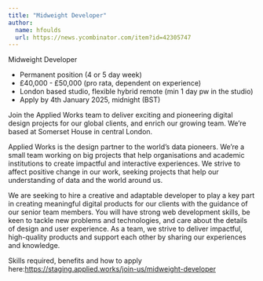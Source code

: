 ```yaml
---
title: "Midweight Developer"
author:
  name: hfoulds
  url: https://news.ycombinator.com/item?id=42305747
---
```

Midweight Developer

* Permanent position (4 or 5 day week)
* £40,000 - £50,000 (pro rata, dependent on experience)
* London based studio, flexible hybrid remote (min 1 day pw in the studio)
* Apply by 4th January 2025, midnight (BST)

Join the Applied Works team to deliver exciting and pioneering digital design projects for our global clients, and enrich our growing team. We’re based at Somerset House in central London.

Applied Works is the design partner to the world’s data pioneers. We’re a small team working on big projects that help organisations and academic institutions to create impactful and interactive experiences. We strive to affect positive change in our work, seeking projects that help our understanding of data and the world around us.

We are seeking to hire a creative and adaptable developer to play a key part in creating meaningful digital products for our clients with the guidance of our senior team members. You will have strong web development skills, be keen to tackle new problems and technologies, and care about the details of design and user experience. As a team, we strive to deliver impactful, high-quality products and support each other by sharing our experiences and knowledge.

Skills required, benefits and how to apply here:<a href="https:&#x2F;&#x2F;staging.applied.works&#x2F;join-us&#x2F;midweight-developer" rel="nofollow">https:&#x2F;&#x2F;staging.applied.works&#x2F;join-us&#x2F;midweight-developer</a>
<JobApplication />
